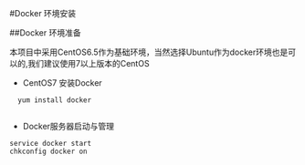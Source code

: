 #Docker 环境安装

##Docker 环境准备

本项目中采用CentOS6.5作为基础环境，当然选择Ubuntu作为docker环境也是可以的,我们建议使用7以上版本的CentOS

- CentOS7 安装Docker
```
  yum install docker
  
```
- Docker服务器启动与管理
```
service docker start
chkconfig docker on 

